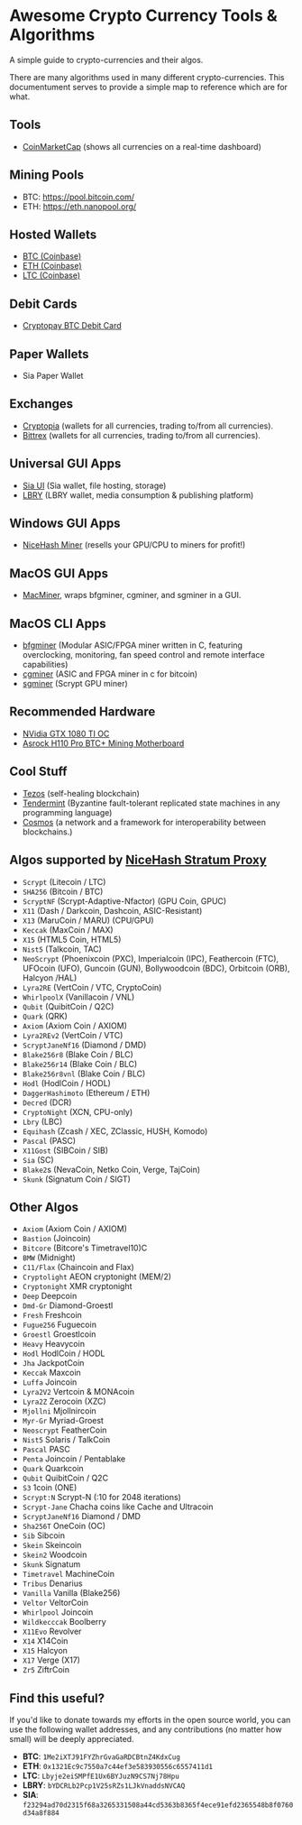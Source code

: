 # Awesome Crypto Currency Tools & Algorithms

A simple guide to crypto-currencies and their algos.

There are many algorithms used in many different crypto-currencies. This documentument serves to provide a simple map to reference which are for what.

## Tools

- [CoinMarketCap](https://coinmarketcap.com) (shows all currencies on a real-time dashboard)

## Mining Pools

- BTC: https://pool.bitcoin.com/
- ETH: https://eth.nanopool.org/

## Hosted Wallets

- [BTC (Coinbase)](https://www.coinbase.com/join/516f7e9a929bda3e06000001)
- [ETH (Coinbase)](https://www.coinbase.com/join/516f7e9a929bda3e06000001)
- [LTC (Coinbase)](https://www.coinbase.com/join/516f7e9a929bda3e06000001)

## Debit Cards

- [Cryptopay BTC Debit Card](https://cryptopay.me/join/03db9c17)

## Paper Wallets

- Sia Paper Wallet

## Exchanges

- [Cryptopia](https://www.cryptopia.co.nz/Register?referrer=kennethreitz) (wallets for all currencies, trading to/from all currencies).
- [Bittrex](https://bittrex.com) (wallets for all currencies, trading to/from all currencies).


## Universal GUI Apps

- [Sia UI](http://sia.tech/apps/) (Sia wallet, file hosting, storage)
- [LBRY](https://lbry.io) (LBRY wallet, media consumption & publishing platform)

## Windows GUI Apps

- [NiceHash Miner](https://miner.nicehash.com/?refby=386829) (resells your GPU/CPU to miners for profit!)

## MacOS GUI Apps

- [MacMiner](http://macminer.fabulouspanda.com/macminer/), wraps bfgminer, cgminer, and sgminer in a GUI.

## MacOS CLI Apps

- [bfgminer](http://macminer.fabulouspanda.com/commandline/) (Modular ASIC/FPGA miner written in C, featuring overclocking, monitoring, fan speed control and remote interface capabilities)
- [cgminer](http://macminer.fabulouspanda.com/commandline/) (ASIC and FPGA miner in c for bitcoin)
- [sgminer](http://macminer.fabulouspanda.com/commandline/) (Scrypt GPU miner)

## Recommended Hardware

- [NVidia GTX 1080 TI OC](http://amzn.to/2wl1c9j)
- [Asrock H110 Pro BTC+ Mining Motherboard](http://amzn.to/2xadkYk)

## Cool Stuff

- [Tezos](https://www.tezos.com) (self-healing blockchain)
- [Tendermint](https://tendermint.com) (Byzantine fault-tolerant replicated state machines in any programming language)
- [Cosmos](https://cosmos.network) (a network and a framework for interoperability between blockchains.)


## Algos supported by [NiceHash Stratum Proxy](https://www.nicehash.com/?refby=386829)

- `Scrypt` (Litecoin / LTC)
- `SHA256` (Bitcoin / BTC)
- `ScryptNF` (Scrypt-Adaptive-Nfactor) (GPU Coin, GPUC)
- `X11` (Dash / Darkcoin, Dashcoin, ASIC-Resistant)
- `X13` (MaruCoin / MARU) (CPU/GPU)
- `Keccak` (MaxCoin / MAX)
- `X15` (HTML5 Coin, HTML5)
- `Nist5` (Talkcoin, TAC)
- `NeoScrypt` (Phoenixcoin (PXC), Imperialcoin (IPC), Feathercoin (FTC), UFOcoin (UFO), Guncoin (GUN), Bollywoodcoin (BDC), Orbitcoin (ORB), Halcyon /HAL)
- `Lyra2RE` (VertCoin / VTC, CryptoCoin)
- `WhirlpoolX` (Vanillacoin / VNL)
- `Qubit` (QuibitCoin / Q2C)
- `Quark` (QRK)
- `Axiom` (Axiom Coin / AXIOM)
- `Lyra2REv2` (VertCoin / VTC)
- `ScryptJaneNf16` (Diamond / DMD)
- `Blake256r8` (Blake Coin / BLC)
- `Blake256r14` (Blake Coin / BLC)
- `Blake256r8vnl` (Blake Coin / BLC)
- `Hodl` (HodlCoin / HODL)
- `DaggerHashimoto` (Ethereum / ETH)
- `Decred` (DCR)
- `CryptoNight` (XCN, CPU-only)
- `Lbry` (LBC)
- `Equihash` (Zcash / XEC, ZClassic, HUSH, Komodo)
- `Pascal` (PASC)
- `X11Gost` (SIBCoin / SIB)
- `Sia` (SC)
- `Blake2`s (NevaCoin, Netko Coin, Verge, TajCoin)
- `Skunk` (Signatum Coin / SIGT)

## Other Algos

- `Axiom` (Axiom Coin / AXIOM)
- `Bastion` (Joincoin)
- `Bitcore` (Bitcore's Timetravel10)C
- `BMW`	(Midnight)
- `C11/Flax` (Chaincoin and Flax)
- `Cryptolight`		AEON cryptonight (MEM/2)
- `Cryptonight`		XMR cryptonight
- `Deep`			    Deepcoin
- `Dmd-Gr`		    Diamond-Groestl
- `Fresh`			    Freshcoin
- `Fugue256`		    Fuguecoin
- `Groestl`		    Groestlcoin
- `Heavy`			    Heavycoin
- `Hodl`		       HodlCoin / HODL
- `Jha`			    JackpotCoin
- `Keccak`		    Maxcoin
- `Luffa`			    Joincoin
- `Lyra2V2`		    Vertcoin & MONAcoin
- `Lyra2Z`		    Zerocoin (XZC)
- `Mjollni`		    Mjollnircoin
- `Myr-Gr`		    Myriad-Groest
- `Neoscrypt`		  FeatherCoin
- `Nist5`			    Solaris / TalkCoin	
- `Pascal`		    PASC
- `Penta`			    Joincoin / Pentablake
- `Quark`			    Quarkcoin
- `Qubit`			    QuibitCoin / Q2C
- `S3`			    1coin (ONE)
- `Scrypt:N`		    Scrypt-N (:10 for 2048 iterations)
- `Scrypt-Jane`	    Chacha coins like Cache and Ultracoin
- `ScryptJaneNf16`    Diamond / DMD
- `Sha256T`		    OneCoin (OC)
- `Sib`			    Sibcoin
- `Skein`			    Skeincoin
- `Skein2`		    Woodcoin
- `Skunk`			    Signatum
- `Timetravel`	    MachineCoin
- `Tribus`		    Denarius
- `Vanilla`		    Vanilla (Blake256)
- `Veltor`		    VeltorCoin
- `Whirlpool`		    Joincoin
- `Wildkecccak`	    Boolberry
- `X11Evo`		    Revolver 
- `X14`			    X14Coin
- `X15`			    Halcyon
- `X17`			    Verge (X17)
- `Zr5`			    ZiftrCoin


## Find this useful?

If you'd like to donate towards my efforts in the open source world, you can use the following wallet addresses, and any contributions (no matter how small) will be deeply appreciated.

- **BTC**: `1Me2iXTJ91FYZhrGvaGaRDCBtnZ4KdxCug`
- **ETH**: `0x1321Ec9c7550a7c44ef3e583930556c6557411d1`
- **LTC**: `Lbyje2eiSMPfE1Ux6BYJuzN9CS7Nj78Hpu`
- **LBRY**: `bYDCRLb2Pcp1V25sRZs1LJkVnaddsNVCAQ`
- **SIA**: `f23294ad70d2315f68a3265331508a44cd5363b8365f4ece91efd2365548b8f0760d34a8f884`
